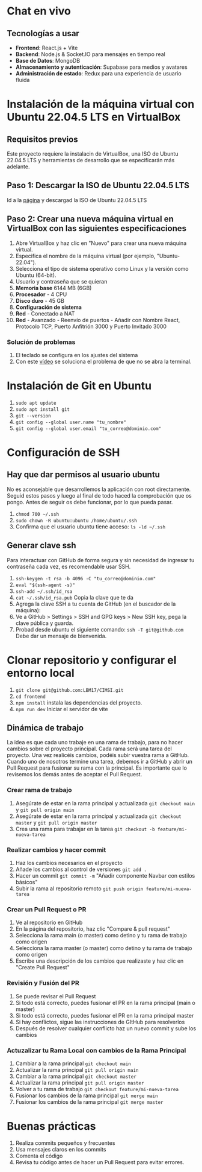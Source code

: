 # Chat en vivo

## Tecnologías a usar
- **Frontend**: React.js + Vite
- **Backend**: Node.js & Socket.IO para mensajes en tiempo real
- **Base de Datos**: MongoDB
- **Almacenamiento y autenticación**: Supabase para medios y avatares
- **Administración de estado**: Redux para una experiencia de usuario fluida


# Instalación de la máquina virtual con Ubuntu 22.04.5 LTS en VirtualBox

## Requisitos previos
Este proyecto requiere la instalacin de VirtualBox, una ISO de Ubuntu 22.04.5 LTS y herramientas de desarrollo que se especificarán más adelante.

## Paso 1: Descargar la ISO de Ubuntu 22.04.5 LTS
Id a la [página](https://releases.ubuntu.com/jammy/) y descargad la ISO de Ubuntu 22.04.5 LTS

## Paso 2: Crear una nueva máquina virtual en VirtualBox con las siguientes especificaciones
1. Abre VirtualBox y haz clic en "Nuevo" para crear una nueva máquina virtual.
2. Especifica el nombre de la máquina virtual (por ejemplo, "Ubuntu-22.04").
3. Selecciona el tipo de sistema operativo como Linux y la versión como Ubuntu (64-bit).
4. Usuario y contraseña que se quieran
7. **Memoria base** 6144 MB (6GB)
8. **Procesador** - 4 CPU
9. **Disco duro** - 45 GB
6. **Configuración de sistema**
9. **Red** - Conectado a NAT
10. **Red** - Avanzado - Reenvío de puertos - Añadir con Nombre React, Protocolo TCP, Puerto Anfitrión 3000 y Puerto Invitado 3000

### Solución de problemas 

1. El teclado se configura en los ajustes del sistema
2. Con este [vídeo](https://www.youtube.com/watch?v=ncUctr7Ygrk) se soluciona el problema de que no se abra la terminal.

# Instalación de Git en Ubuntu
1. `sudo apt update`
2. `sudo apt install git`
3. `git --version`
4. `git config --global user.name "tu_nombre"`
5. `git config --global user.email "tu_correo@dominio.com"`


# Configuración de SSH

## Hay que dar permisos al usuario ubuntu
No es aconsejable que desarrollemos la aplicación con root directamente. Seguid estos pasos y luego al final de todo haced la comprobación que os pongo. Antes de seguir os debe funcionar, por lo que pueda pasar.

1. `chmod 700 ~/.ssh`
2. `sudo chown -R ubuntu:ubuntu /home/ubuntu/.ssh`
3. Confirma que el usuario ubuntu tiene acceso: `ls -ld ~/.ssh`

## Generar clave ssh
Para interactuar con GitHub de forma segura y sin necesidad de ingresar tu contraseña cada vez, es recomendable usar SSH.

1. `ssh-keygen -t rsa -b 4096 -C "tu_correo@dominio.com"`
2. `eval "$(ssh-agent -s)"`
3. `ssh-add ~/.ssh/id_rsa`
4. `cat ~/.ssh/id_rsa.pub` Copia la clave que te da
5. Agrega la clave SSH a tu cuenta de GitHub (en el buscador de la máquina):
6. Ve a GitHub > Settings > SSH and GPG keys > New SSH key, pega la clave pública y guarda.
7. Probad desde ubuntu el siguiente comando: `ssh -T git@github.com` Debe dar un mensaje de bienvenida. 

# Clonar repositorio y configurar el entorno local 
1. `git clone git@github.com:LBM17/CIMSI.git`
2. `cd frontend`
3. `npm install` instala las dependencias del proyecto.
4. `npm run dev` Iniciar el servidor de vite

## Dinámica de trabajo
La idea es que cada uno trabaje en una rama de trabajo, para no hacer cambios sobre el proyecto principal. Cada rama será una tarea del proyecto. Una vez realicéis cambios, podéis subir vuestra rama a GitHub. Cuando uno de nosotros termine una tarea, debemos ir a GitHub y abrir un Pull Request para fusionar su rama con la principal. Es importante que lo revisemos los demás antes de aceptar el Pull Request. 

### Crear rama de trabajo
1. Asegúrate de estar en la rama principal y actualizada `git checkout main` y `git pull origin main`
1. Asegúrate de estar en la rama principal y actualizada `git checkout master` y `git pull origin master`
2. Crea una rama para trabajar en la tarea `git checkout -b feature/mi-nueva-tarea`

### Realizar cambios y hacer commit
1. Haz los cambios necesarios en el proyecto
2. Añade los cambios al control de versiones `git add .`
3. Hacer un commit `git commit -m` "Añadir componente Navbar con estilos básicos"
4. Subir la rama al repositorio remoto `git push origin feature/mi-nueva-tarea`

### Crear un Pull Request o PR
1. Ve al repositorio en GitHub
2. En la página del repositorio, haz clic "Compare & pull request"
3. Selecciona la rama main (o master) como detino y tu rama de trabajo como origen
3. Selecciona la rama master (o master) como detino y tu rama de trabajo como origen
4. Escribe una descripción de los cambios que realizaste y haz clic en "Create Pull Request"

### Revisión y Fusión del PR 
1. Se puede revisar el Pull Request
2. Si todo está correcto, puedes fusionar el PR en la rama principal (main o master)
2. Si todo está correcto, puedes fusionar el PR en la rama principal master
3. Si hay conflictos, sigue las instrucciones de GItHub para resolverlos
4. Después de resolver cualquier conflicto haz un nuevo commit y sube los cambios

### Actuzalizar tu Rama Local con cambios de la Rama Principal 
1. Cambiar a la rama principal `git checkout main`
2. Actualizar la rama principal `git pull origin main`
1. Cambiar a la rama principal `git checkout master`
2. Actualizar la rama principal `git pull origin master`
3. Volver a tu rama de trabajo `git checkout feature/mi-nueva-tarea`
4. Fusionar los cambios de la rama principal `git merge main`
4. Fusionar los cambios de la rama principal `git merge master`

# Buenas prácticas
1. Realiza commits pequeños y frecuentes
2. Usa mensajes claros en los commits
3. Comenta el código
4. Revisa tu código antes de hacer un Pull Request para evitar errores. 

